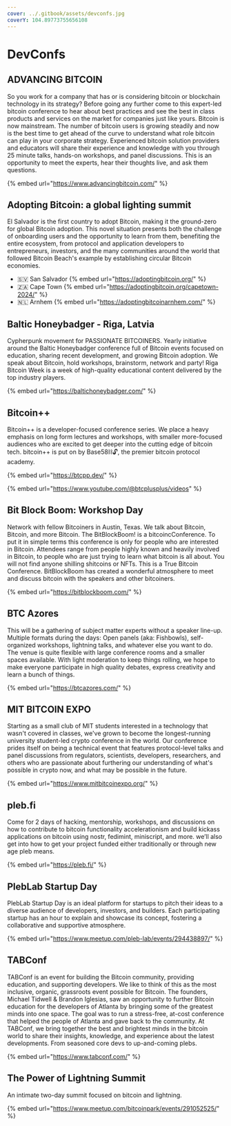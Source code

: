 ```yaml
---
cover: ../.gitbook/assets/devconfs.jpg
coverY: 104.89773755656108
---
```


# DevConfs

## ADVANCING BITCOIN&#x20;

So you work for a company that has or is considering bitcoin or blockchain technology in its strategy? Before going any further come to this expert-led bitcoin conference to hear about best practices and see the best in class products and services on the market for companies just like yours. Bitcoin is now mainstream. The number of bitcoin users is growing steadily and now is the best time to get ahead of the curve to understand what role bitcoin can play in your corporate strategy. Experienced bitcoin solution providers and educators will share their experience and knowledge with you through 25 minute talks, hands-on workshops, and panel discussions. This is an opportunity to meet the experts, hear their thoughts live, and ask them questions.&#x20;

{% embed url="https://www.advancingbitcoin.com/" %}

## Adopting Bitcoin: a global lighting summit

El‍ Salvador‍ is‍ the‍ first‍ country‍ to‍ adopt‍ Bitcoin,‍ making‍ it‍ the‍ ground-zero‍ for‍ global‍ Bitcoin‍ adoption.‍ This‍ novel‍ situation‍ presents‍ both‍ the‍ challenge‍ of‍ onboarding‍ users‍ and‍ the‍ opportunity‍ to‍ learn‍ from‍ them,‍ benefiting‍ the‍ entire‍ ecosystem,‍ from‍ protocol‍ and‍ application‍ developers‍ to‍ entrepreneurs,‍ investors,‍ and‍ the‍ many‍ communities‍ around‍ the‍ world‍ that‍ followed‍ Bitcoin‍ Beach's‍ example‍ by‍ establishing‍ circular‍ Bitcoin‍ economies.‍

- 🇸🇻 San Salvador {% embed url="https://adoptingbitcoin.org/" %}
- 🇿🇦 Cape Town {% embed url="https://adoptingbitcoin.org/capetown-2024/" %}
- 🇳🇱 Arnhem {% embed url="https://adoptingbitcoinarnhem.com/" %}

## Baltic Honeybadger - Riga, Latvia

Cypherpunk movement for PASSIONATE BITCOINERS. Yearly initiative around the Baltic Honeybadger conference full of Bitcoin events focused on education, sharing recent development, and growing Bitcoin adoption. We speak about Bitcoin, hold workshops, brainstorm, network and party! Riga Bitcoin Week is a week of high-quality educational content delivered by the top industry players.

{% embed url="https://baltichoneybadger.com/" %}

## Bitcoin++

Bitcoin++ is a developer-focused conference series. We place a heavy emphasis on long form lectures and workshops, with smaller more-focused audiences who are excited to get deeper into the cutting edge of bitcoin tech. bitcoin++ is put on by Base58⛓🔓, the premier bitcoin protocol academy.

{% embed url="https://btcpp.dev/" %}

{% embed url="https://www.youtube.com/@btcplusplus/videos" %}

## Bit Block Boom: Workshop Day

Network with fellow Bitcoiners in Austin, Texas. We talk about Bitcoin, Bitcoin, and more Bitcoin. The BitBlockBoom! is a bitcoincConference. To put it in simple terms this conference is only for people who are interested in Bitcoin. Attendees range from people highly known and heavily involved in Bitcoin, to people who are just trying to learn what bitcoin is all about. You will not find anyone shilling shitcoins or NFTs. This is a True Bitcoin Conference. BitBlockBoom has created a wonderful atmosphere to meet and discuss bitcoin with the speakers and other bitcoiners.

{% embed url="https://bitblockboom.com/" %}

## BTC Azores

This will be a gathering of subject matter experts without a speaker line-up. Multiple formats during the days: Open panels (aka: Fishbowls), self-organized workshops, lightning talks, and whatever else you want to do. The venue is quite flexible with large conference rooms and a smaller spaces available. With light moderation to keep things rolling, we hope to make everyone participate in high quality debates, express creativity and learn a bunch of things.

{% embed url="https://btcazores.com/" %}

## MIT BITCOIN EXPO

Starting as a small club of MIT students interested in a technology that wasn't covered in classes, we've grown to become the longest-running university student-led crypto conference in the world. Our conference prides itself on being a technical event that features protocol-level talks and panel discussions from regulators, scientists, developers, researchers, and others who are passionate about furthering our understanding of what's possible in crypto now, and what may be possible in the future.&#x20;

{% embed url="https://www.mitbitcoinexpo.org/" %}

## pleb.fi&#x20;

Come for 2 days of hacking, mentorship, workshops, and discussions on how to contribute to bitcoin functionality accelerationism and build kickass applications on bitcoin using nostr, fedimint, miniscript, and more. we’ll also get into how to get your project funded either traditionally or through new age pleb means.

{% embed url="https://pleb.fi/" %}

## PlebLab Startup Day

PlebLab Startup Day is an ideal platform for startups to pitch their ideas to a diverse audience of developers, investors, and builders. Each participating startup has an hour to explain and showcase its concept, fostering a collaborative and supportive atmosphere.

{% embed url="https://www.meetup.com/pleb-lab/events/294438897/" %}

## TABConf

TABConf is an event for building the Bitcoin community, providing education, and supporting developers. We like to think of this as the most inclusive, organic, grassroots event possible for Bitcoin. The founders, Michael Tidwell & Brandon Iglesias, saw an opportunity to further Bitcoin education for the developers of Atlanta by bringing some of the greatest minds into one space. The goal was to run a stress-free, at-cost conference that helped the people of Atlanta and gave back to the community. At TABConf, we bring together the best and brightest minds in the bitcoin world to share their insights, knowledge, and experience about the latest developments. From seasoned core devs to up-and-coming plebs.

{% embed url="https://www.tabconf.com/" %}

## The Power of Lightning Summit

An intimate two-day summit focused on bitcoin and lightning.

{% embed url="https://www.meetup.com/bitcoinpark/events/291052525/" %}
